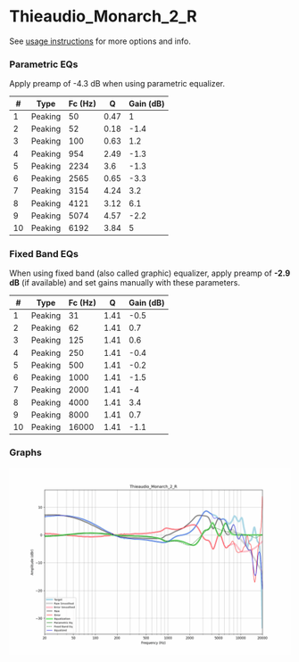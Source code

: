 # Thieaudio_Monarch_2_R
See [usage instructions](https://github.com/jaakkopasanen/AutoEq#usage) for more options and info.

### Parametric EQs
Apply preamp of -4.3 dB when using parametric equalizer.

|   # | Type    |   Fc (Hz) |    Q |   Gain (dB) |
|-----|---------|-----------|------|-------------|
|   1 | Peaking |        50 | 0.47 |         1   |
|   2 | Peaking |        52 | 0.18 |        -1.4 |
|   3 | Peaking |       100 | 0.63 |         1.2 |
|   4 | Peaking |       954 | 2.49 |        -1.3 |
|   5 | Peaking |      2234 | 3.6  |        -1.3 |
|   6 | Peaking |      2565 | 0.65 |        -3.3 |
|   7 | Peaking |      3154 | 4.24 |         3.2 |
|   8 | Peaking |      4121 | 3.12 |         6.1 |
|   9 | Peaking |      5074 | 4.57 |        -2.2 |
|  10 | Peaking |      6192 | 3.84 |         5   |

### Fixed Band EQs
When using fixed band (also called graphic) equalizer, apply preamp of **-2.9 dB** (if available) and set gains manually with these parameters.

|   # | Type    |   Fc (Hz) |    Q |   Gain (dB) |
|-----|---------|-----------|------|-------------|
|   1 | Peaking |        31 | 1.41 |        -0.5 |
|   2 | Peaking |        62 | 1.41 |         0.7 |
|   3 | Peaking |       125 | 1.41 |         0.6 |
|   4 | Peaking |       250 | 1.41 |        -0.4 |
|   5 | Peaking |       500 | 1.41 |        -0.2 |
|   6 | Peaking |      1000 | 1.41 |        -1.5 |
|   7 | Peaking |      2000 | 1.41 |        -4   |
|   8 | Peaking |      4000 | 1.41 |         3.4 |
|   9 | Peaking |      8000 | 1.41 |         0.7 |
|  10 | Peaking |     16000 | 1.41 |        -1.1 |

### Graphs
![](./Thieaudio_Monarch_2_R.png)
